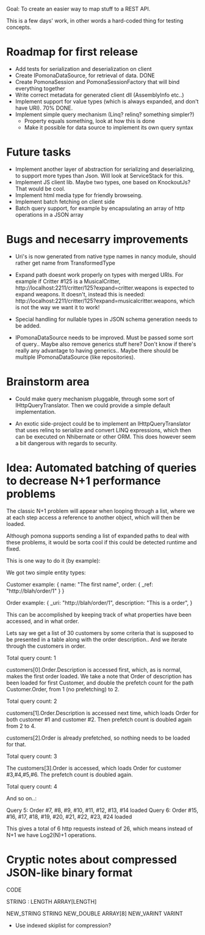 ﻿Goal: To create an easier way to map stuff to a REST API.

This is a few days' work, in other words a hard-coded thing for testing concepts.

Roadmap for first release
=========================
* Add tests for serialization and deserialization on client
* Create IPomonaDataSource, for retrieval of data. DONE
* Create PomonaSession and PomonaSessionFactory that will bind everything together
* Write correct metadata for generated client dll (AssemblyInfo etc..)
* Implement support for value types (which is always expanded, and don't have URI). 70% DONE.
* Implement simple query mechanism (Linq? relinq? something simpler?)
  * Property equals something, look at how this is done
  * Make it possible for data source to implement its own query syntax

Future tasks
============
* Implement another layer of abstraction for serializing and deserializing, to support more types than Json. Will look at ServiceStack for this.
* Implement JS client lib. Maybe two types, one based on KnockoutJs? That would be cool.
* Implement html media type for friendly browseing.
* Implement batch fetching on client side
* Batch query support, for example by encapsulating an array of http operations in a JSON array


Bugs and necesarry improvements
===============================

* Uri's is now generated from native type names in nancy module, should rather get name from TransformedType

* Expand path doesnt work properly on types with merged URIs. For example if Critter #125 is a MusicalCritter,
  http://localhost:2211/critter/125?expand=critter.weapons is expected to expand weapons.
  It doesn't, instead this is needed: http://localhost:2211/critter/125?expand=musicalcritter.weapons,
  which is not the way we want it to work!

* Special handling for nullable types in JSON schema generation needs to be added.

* IPomonaDataSource needs to be improved. Must be passed some sort of query..
  Maybe also remove generics stuff here? Don't know if there's really any advantage to having generics..
  Maybe there should be multiple IPomonaDataSource (like repositories).

Brainstorm area
===============

* Could make query mechanism pluggable, through some sort of IHttpQueryTranslator.
  Then we could provide a simple default implementation.

* An exotic side-project could be to implement an IHttpQueryTranslator that uses relinq
  to serialize and convert LINQ expressions, which then can be executed on Nhibernate or other ORM.
  This does however seem a bit dangerous with regards to security.

Idea: Automated batching of queries to decrease N+1 performance problems
========================================================================

The classic N+1 problem will appear when looping through a list, where we at each step
access a reference to another object, which will then be loaded.

Although pomona supports sending a list of expanded paths to deal with these problems,
it would be sorta cool if this could be detected runtime and fixed.

This is one way to do it (by example):

We got two simple entity types:

Customer example:
    {
       name: "The first name",
       order: {
           _ref: "http://blah/order/1"
       }
    }

Order example:
    {
        _uri: "http://blah/order/1",
        description: "This is a order",
    }

This can be accomplished by keeping track of what properties have been accessed, and in what order.

Lets say we get a list of 30 customers by some criteria that is supposed to be presented
in a table along with the order description.. And we iterate through the customers in order.

Total query count: 1

customers[0].Order.Description is accessed first, which, as is normal, makes the first order loaded.
We take a note that Order of description has been loaded for first Customer, and double the prefetch
count for the path Customer.Order, from 1 (no prefetching) to 2.

Total query count: 2

customers[1].Order.Description is accessed next time, which loads Order for both customer #1 and customer #2.
Then prefetch count is doubled again from 2 to 4.

customers[2].Order is already prefetched, so nothing needs to be loaded for that.

Total query count: 3

The customers[3].Order is accessed, which loads Order for customer #3,#4,#5,#6. The prefetch count is
doubled again.

Total query count: 4

And so on..:

Query 5: Order #7, #8, #9, #10, #11, #12, #13, #14 loaded
Query 6: Order #15, #16, #17, #18, #19, #20, #21, #22, #23, #24 loaded

This gives a total of 6 http requests instead of 26, which means instead of N+1 we have Log2(N)+1 operations.

Cryptic notes about compressed JSON-like binary format
======================================================

CODE

STRING : LENGTH ARRAY[LENGTH]

NEW_STRING STRING
NEW_DOUBLE ARRAY[8]
NEW_VARINT VARINT

* Use indexed skiplist for compression?
